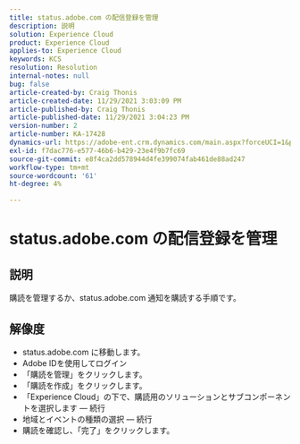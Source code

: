 ```yaml
---
title: status.adobe.com の配信登録を管理
description: 説明
solution: Experience Cloud
product: Experience Cloud
applies-to: Experience Cloud
keywords: KCS
resolution: Resolution
internal-notes: null
bug: false
article-created-by: Craig Thonis
article-created-date: 11/29/2021 3:03:09 PM
article-published-by: Craig Thonis
article-published-date: 11/29/2021 3:04:23 PM
version-number: 2
article-number: KA-17428
dynamics-url: https://adobe-ent.crm.dynamics.com/main.aspx?forceUCI=1&pagetype=entityrecord&etn=knowledgearticle&id=67a8f273-2551-ec11-8c62-00224804ee0d
exl-id: f7dac776-e577-46b6-b429-23e4f9b7fc69
source-git-commit: e8f4ca2dd578944d4fe399074fab461de88ad247
workflow-type: tm+mt
source-wordcount: '61'
ht-degree: 4%

---
```


# status.adobe.com の配信登録を管理

## 説明


購読を管理するか、status.adobe.com 通知を購読する手順です。


## 解像度


- status.adobe.com に移動します。
- Adobe IDを使用してログイン
- 「購読を管理」をクリックします。
- 「購読を作成」をクリックします。
- 「Experience Cloud」の下で、購読用のソリューションとサブコンポーネントを選択します — 続行
- 地域とイベントの種類の選択 — 続行
- 購読を確認し、「完了」をクリックします。
